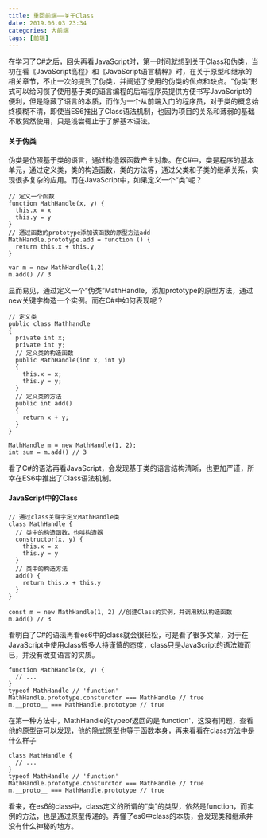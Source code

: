 ```yaml
---
title: 重回前端——关于Class
date: 2019.06.03 23:34
categories: 大前端
tags: [前端]
---
```

在学习了C#之后，回头再看JavaScript时，第一时间就想到关于Class和伪类，当初在看《JavaScript高程》和《JavaScript语言精粹》时，在关于原型和继承的相关章节，不止一次的提到了伪类，并阐述了使用的伪类的优点和缺点。“伪类”形式可以给习惯了使用基于类的语言编程的后端程序员提供方便书写JavaScript的便利，但是隐藏了语言的本质，而作为一个从前端入门的程序员，对于类的概念始终模糊不清，即使当ES6推出了Class语法机制，也因为项目的关系和薄弱的基础不敢贸然使用，只是浅尝辄止于了解基本语法。
#### 关于伪类
伪类是仿照基于类的语言，通过构造器函数产生对象。在C#中，类是程序的基本单元，通过定义类，类的构造函数，类的方法等，通过父类和子类的继承关系，实现很多复杂的应用。而在JavaScript中，如果定义一个“类”呢？
```
// 定义一个函数
function MathHandle(x, y) {
  this.x = x
  this.y = y
}
// 通过函数的prototype添加该函数的原型方法add
MathHandle.prototype.add = function () {
  return this.x + this.y
}

var m = new MathHandle(1,2)
m.add() // 3
```
显而易见，通过定义一个“伪类”MathHandle，添加prototype的原型方法，通过new关键字构造一个实例。而在C#中如何表现呢？
```
// 定义类
public class Mathhandle
{
  private int x;
  private int y;
  // 定义类的构造函数
  public MathHandle(int x, int y)
  {
    this.x = x;
    this.y = y;
  }
  // 定义类的方法
  public int add()
  {
    return x + y;
  }
}

MathHandle m = new MathHandle(1, 2);
int sum = m.add() // 3
```
看了C#的语法再看JavaScript，会发现基于类的语言结构清晰，也更加严谨，所幸在ES6中推出了Class语法机制。

#### JavaScript中的Class
```
// 通过class关键字定义MathHandle类
class MathHandle {
  // 类中的构造函数，也叫构造器
  constructor(x, y) {
    this.x = x
    this.y = y
  }
  // 类中的构造方法
  add() {
    return this.x + this.y
  }
}

const m = new MathHandle(1, 2) //创建Class的实例，并调用默认构造函数
m.add() // 3
```
看明白了C#的语法再看es6中的class就会很轻松，可是看了很多文章，对于在JavaScript中使用class很多人持谨慎的态度，class只是JavaScript的语法糖而已，并没有改变语言的实质。
```
function MathHandle(x, y) {
  // ...
}
typeof MathHandle // 'function'
MathHandle.prototype.consturctor === MathHandle // true
m.__proto__ === MathHandle.prototype // true
```
在第一种方法中，MathHandle的typeof返回的是‘function'，这没有问题，查看他的原型链可以发现，他的隐式原型也等于函数本身，再来看看在class方法中是什么样子
```
class MathHandle {
  // ...
}
typeof MathHandle // 'function'
MathHandle.prototype.consturctor === MathHandle // true
m.__proto__ === MathHandle.prototype // true
```
看来，在es6的class中，class定义的所谓的“类”的类型，依然是function，而实例的方法，也是通过原型传递的。弄懂了es6中class的本质，会发现类和继承并没有什么神秘的地方。